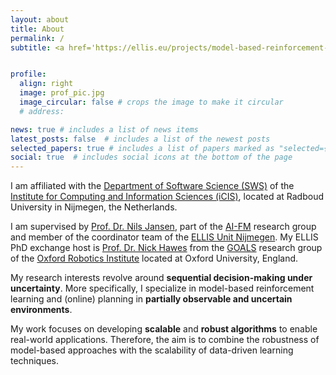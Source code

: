 ```yaml
---
layout: about
title: About
permalink: /
subtitle: <a href='https://ellis.eu/projects/model-based-reinforcement-learning-and-planning-under-uncertainty'>ELLIS PhD Candidate</a> @ Radboud University Nijmegen.


profile:
  align: right
  image: prof_pic.jpg
  image_circular: false # crops the image to make it circular
  # address:

news: true # includes a list of news items
latest_posts: false  # includes a list of the newest posts
selected_papers: true # includes a list of papers marked as "selected={true}"
social: true  # includes social icons at the bottom of the page
---
```


I am affiliated with the <a href='https://sws.cs.ru.nl/'>Department of Software Science (SWS)</a> of the <a href='https://www.ru.nl/icis/'>Institute for Computing and Information Sciences (iCIS)</a>, located at Radboud University in Nijmegen, the Netherlands. 

I am supervised by <a href='https://www.nilsjansen.org'>Prof. Dr. Nils Jansen</a>, part of the <a href='https://ai-fm.org/'>AI-FM</a> research group and member of the coordinator team of the <a href='https://www.ru.nl/ai/ellis-unit'>ELLIS Unit Nijmegen</a>. My ELLIS PhD exchange host is <a href='https://www.robots.ox.ac.uk/~nickh/'>Prof. Dr. Nick Hawes</a> from the <a href='https://ori.ox.ac.uk/labs/goals/'>GOALS</a> research group of the <a href='https://ori.ox.ac.uk/'>Oxford Robotics Institute</a> located at Oxford University, England.

My research interests revolve around **sequential decision-making under uncertainty**. More specifically, I specialize in model-based reinforcement learning and (online) planning in **partially observable and uncertain environments**. 

My work focuses on developing **scalable** and **robust algorithms** to enable real-world applications. Therefore, the aim is to combine the robustness of model-based approaches with the scalability of data-driven learning techniques.
